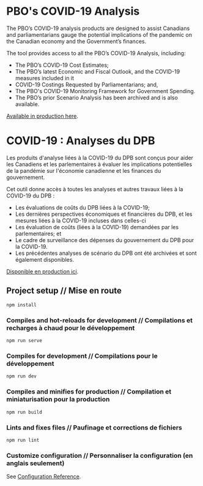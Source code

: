 # PBO's COVID-19 Analysis
The PBO’s COVID-19 analysis products are designed to assist Canadians and parliamentarians gauge the potential implications of the pandemic on the Canadian economy and the Government’s finances.

The tool provides access to all the PBO’s COVID-19 Analysis, including:

- The PBO’s COVID-19 Cost Estimates;
- The PBO’s latest Economic and Fiscal Outlook, and the COVID-19 measures included in it
- COVID-19 Costings Requested by Parliamentarians; and,
- The PBO's COVID-19 Monitoring Framework for Government Spending.
- The PBO’s prior Scenario Analysis has been archived and is also available.

[Available in production here](https://www.pbo-dpb.gc.ca/en/covid-19).


# COVID-19 : Analyses du DPB
Les produits d'analyse liées à la COVID-19 du DPB sont conçus pour aider les Canadiens et les parlementaires à évaluer les implications potentielles de la pandémie sur l'économie canadienne et les finances du gouvernement.

Cet outil donne accès à toutes les analyses et autres travaux liées à la COVID-19 du DPB :

- Les évaluations de coûts du DPB liées à la COVID-19;
- Les dernières perspectives économiques et financières du DPB, et les mesures liées à la COVID-19 incluses dans celles-ci
- Les évaluation de coûts (liées à la COVID-19) demandées par les parlementaires; et
- Le cadre de surveillance des dépenses du gouvernement du DPB pour la COVID-19.
- Les précédentes analyses de scénario du DPB ont été archivées et sont également disponibles.

[Disponible en production  ici](https://www.pbo-dpb.gc.ca/fr/covid-19).


## Project setup // Mise en route
```
npm install
```

### Compiles and hot-reloads for development // Compilations et recharges à chaud pour le développement
```
npm run serve
```

### Compiles for development // Compilations pour le développement
```
npm run dev
```

### Compiles and minifies for production // Compilation et miniaturisation pour la production
```
npm run build
```

### Lints and fixes files // Paufinage et corrections de fichiers
```
npm run lint
```

### Customize configuration // Personnaliser la configuration (en anglais seulement)
See [Configuration Reference](https://cli.vuejs.org/config/).
